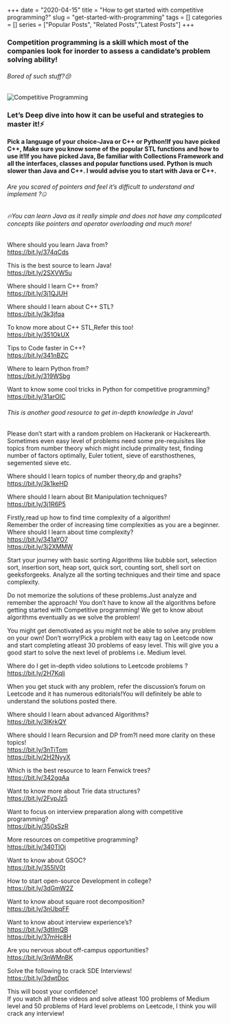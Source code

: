 +++ 
date = "2020-04-15"
title = "How to get started with competitive programming?"
slug = "get-started-with-programming" 
tags = []
categories = []
series = ["Popular Posts", "Related Posts","Latest Posts"]
+++

### Competition programming is a skill which most of the companies look for inorder to assess a candidate’s problem solving ability!

###### Bored of such stuff?😒  

![Competitive Programming](https://miro.medium.com/max/700/1*4JvvxmEJZg_k2LvTDbJEJA.jpeg "The Complete Reference to Competitive Programming")  

### Let’s Deep dive into how it can be useful and strategies to master it!⚡  


**Pick a language of your choice-Java or C++ or Python!If you have picked C++, Make sure you know some of the popular STL functions and how to use it!If you have picked Java, Be familiar with Collections Framework and all the interfaces, classes and popular functions used. Python is much slower than Java and C++. I would advise you to start with Java or C++.**  

###### Are you scared of pointers and feel it’s difficult to understand and implement ?🤐  

###### 🔥You can learn Java as it really simple and does not have any complicated concepts like pointers and operator overloading and much more!  

Where should you learn Java from?  
https://bit.ly/374qCds  

This is the best source to learn Java!  
https://bit.ly/2SXVW5u  

Where should I learn C++ from?  
https://bit.ly/3j1QJUH  

Where should I learn about C++ STL?  
https://bit.ly/3k3jfqa  

To know more about C++ STL,Refer this too!  
https://bit.ly/351OkUX  

Tips to Code faster in C++?  
https://bit.ly/341nBZC  

Where to learn Python from?  
https://bit.ly/319WSbg  

Want to know some cool tricks in Python for competitive programming?  
https://bit.ly/31arOIC  

###### This is another good resource to get in-depth knowledge in Java!  

Please don’t start with a random problem on Hackerank or Hackerearth. Sometimes even easy level of problems need some pre-requisites like topics from number theory which might include primality test, finding number of factors optimally, Euler totient, sieve of earsthosthenes, segemented sieve etc.  

Where should I learn topics of number theory,dp and graphs?  
https://bit.ly/3k1keHD  

Where should I learn about Bit Manipulation techniques?  
https://bit.ly/3j1R6P5  

Firstly,read up how to find time complexity of a algorithm!  
Remember the order of increasing time complexities as you are a beginner.
Where should I learn about time complexity?  
https://bit.ly/341aYO7  
https://bit.ly/3j2XMMW  

Start your journey with basic sorting Algorithms like bubble sort, selection sort, insertion sort, heap sort, quick sort, counting sort, shell sort on geeksforgeeks. Analyze all the sorting techniques and their time and space complexity.  

Do not memorize the solutions of these problems.Just analyze and remember the approach!
You don’t have to know all the algorithms before getting started with Competitive programming!
We get to know about algorithms eventually as we solve the problem!  

You might get demotivated as you might not be able to solve any problem on your own!
Don’t worry!Pick a problem with easy tag on Leetcode now and start completing atleast 30 problems of easy level. This will give you a good start to solve the next level of problems i.e. Medium level.  

Where do I get in-depth video solutions to Leetcode problems ?  
https://bit.ly/2H7Kqli  

When you get stuck with any problem, refer the discussion’s forum on Leetcode and it has numerous editorials!You will definitely be able to understand the solutions posted there.  

Where should I learn about advanced Algorithms?  
https://bit.ly/3lKrkQY  

Where should I learn Recursion and DP from?I need more clarity on these topics!  
https://bit.ly/3nTiTom  
https://bit.ly/2H2NyyX  

Which is the best resource to learn Fenwick trees?  
https://bit.ly/342gqAa  

Want to know more about Trie data structures?  
https://bit.ly/2FvpJz5  

Want to focus on interview preparation along with competitive programming?  
https://bit.ly/350sSzR  

More resources on competitive programming?  
https://bit.ly/340TlOj  

Want to know about GSOC?  
https://bit.ly/355lV0t  

How to start open-source Development in college?  
https://bit.ly/3dGmW2Z  

Want to know about square root decomposition?  
https://bit.ly/3nUbqFF  

Want to know about interview experience’s?  
https://bit.ly/3dtImQB  
https://bit.ly/37mHc8H  

Are you nervous about off-campus opportunities?  
https://bit.ly/3nWMnBK  

Solve the following to crack SDE Interviews!  
https://bit.ly/3dwtDoc  

This will boost your confidence!  
If you watch all these videos and solve atleast 100 problems of Medium level and 50 problems of Hard level problems on Leetcode, I think you will crack any interview!
